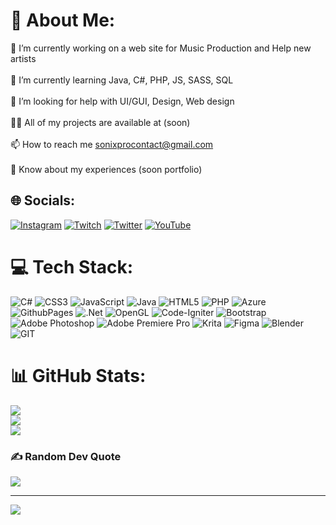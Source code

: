 # 💫 About Me:
🔭 I’m currently working on a web site for Music Production and Help new artists<br><br>👯 I’m currently learning Java, C#, PHP, JS, SASS, SQL<br><br>🤝 I’m looking for help with UI/GUI, Design, Web design<br><br>👨‍💻 All of my projects are available at (soon)<br><br>📫 How to reach me sonixprocontact@gmail.com<br><br>📄 Know about my experiences (soon portfolio)


## 🌐 Socials:
[![Instagram](https://img.shields.io/badge/Instagram-%23E4405F.svg?logo=Instagram&logoColor=white)](https://instagram.com/sonixbts) [![Twitch](https://img.shields.io/badge/Twitch-%239146FF.svg?logo=Twitch&logoColor=white)](https://twitch.tv/SoNixBeats_) [![Twitter](https://img.shields.io/badge/Twitter-%231DA1F2.svg?logo=Twitter&logoColor=white)](https://twitter.com/@marxsnx) [![YouTube](https://img.shields.io/badge/YouTube-%23FF0000.svg?logo=YouTube&logoColor=white)](https://youtube.com/@@sonixbeats2023) 

# 💻 Tech Stack:
![C#](https://img.shields.io/badge/c%23-%23239120.svg?style=flat-square&logo=c-sharp&logoColor=white) ![CSS3](https://img.shields.io/badge/css3-%231572B6.svg?style=flat-square&logo=css3&logoColor=white) ![JavaScript](https://img.shields.io/badge/javascript-%23323330.svg?style=flat-square&logo=javascript&logoColor=%23F7DF1E) ![Java](https://img.shields.io/badge/java-%23ED8B00.svg?style=flat-square&logo=openjdk&logoColor=white) ![HTML5](https://img.shields.io/badge/html5-%23E34F26.svg?style=flat-square&logo=html5&logoColor=white) ![PHP](https://img.shields.io/badge/php-%23777BB4.svg?style=flat-square&logo=php&logoColor=white) ![Azure](https://img.shields.io/badge/azure-%230072C6.svg?style=flat-square&logo=microsoftazure&logoColor=white) ![GithubPages](https://img.shields.io/badge/github%20pages-121013?style=flat-square&logo=github&logoColor=white) ![.Net](https://img.shields.io/badge/.NET-5C2D91?style=flat-square&logo=.net&logoColor=white) ![OpenGL](https://img.shields.io/badge/OpenGL-%23FFFFFF.svg?style=flat-square&logo=opengl) ![Code-Igniter](https://img.shields.io/badge/CodeIgniter-%23EF4223.svg?style=flat-square&logo=codeIgniter&logoColor=white) ![Bootstrap](https://img.shields.io/badge/bootstrap-%238511FA.svg?style=flat-square&logo=bootstrap&logoColor=white) ![Adobe Photoshop](https://img.shields.io/badge/adobe%20photoshop-%2331A8FF.svg?style=flat-square&logo=adobe%20photoshop&logoColor=white) ![Adobe Premiere Pro](https://img.shields.io/badge/Adobe%20Premiere%20Pro-9999FF.svg?style=flat-square&logo=Adobe%20Premiere%20Pro&logoColor=white) ![Krita](https://img.shields.io/badge/Krita-203759?style=flat-square&logo=krita&logoColor=EEF37B) ![Figma](https://img.shields.io/badge/figma-%23F24E1E.svg?style=flat-square&logo=figma&logoColor=white) ![Blender](https://img.shields.io/badge/blender-%23F5792A.svg?style=flat-square&logo=blender&logoColor=white) ![GIT](https://img.shields.io/badge/Git-fc6d26?style=flat-square&logo=git&logoColor=white)
# 📊 GitHub Stats:
![](https://github-readme-stats.vercel.app/api?username=sonixbeats&theme=dark&hide_border=false&include_all_commits=false&count_private=false)<br/>
![](https://github-readme-streak-stats.herokuapp.com/?user=sonixbeats&theme=dark&hide_border=false)<br/>
![](https://github-readme-stats.vercel.app/api/top-langs/?username=sonixbeats&theme=dark&hide_border=false&include_all_commits=false&count_private=false&layout=compact)

### ✍️ Random Dev Quote
![](https://quotes-github-readme.vercel.app/api?type=horizontal&theme=dark)

---
[![](https://visitcount.itsvg.in/api?id=sonixbeats&icon=6&color=7)](https://visitcount.itsvg.in)

<!-- Proudly created with GPRM ( https://gprm.itsvg.in ) -->
